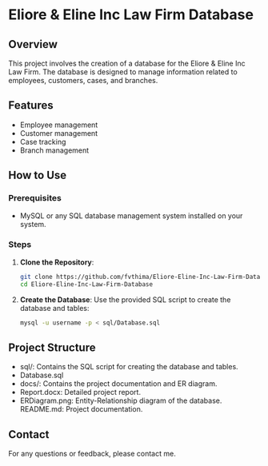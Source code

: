 # Eliore & Eline Inc Law Firm Database

## Overview
This project involves the creation of a database for the Eliore & Eline Inc Law Firm. The database is designed to manage information related to employees, customers, cases, and branches.

## Features
- Employee management
- Customer management
- Case tracking
- Branch management

## How to Use
### Prerequisites
- MySQL or any SQL database management system installed on your system.

### Steps
1. **Clone the Repository**:
   ```bash
   git clone https://github.com/fvthima/Eliore-Eline-Inc-Law-Firm-Database.git
   cd Eliore-Eline-Inc-Law-Firm-Database

2. **Create the Database**:
Use the provided SQL script to create the database and tables:
   ```bash
   mysql -u username -p < sql/Database.sql

## Project Structure
- sql/: Contains the SQL script for creating the database and tables.
- Database.sql
- docs/: Contains the project documentation and ER diagram.
- Report.docx: Detailed project report.
- ERDiagram.png: Entity-Relationship diagram of the database.
README.md: Project documentation.

## Contact
For any questions or feedback, please contact me.
